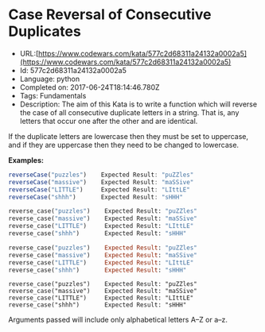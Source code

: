 # Case Reversal of Consecutive Duplicates

 - URL:[https://www.codewars.com/kata/577c2d68311a24132a0002a5](https://www.codewars.com/kata/577c2d68311a24132a0002a5)
 - Id: 577c2d68311a24132a0002a5
 - Language: python
 - Completed on: 2017-06-24T18:14:46.780Z
 - Tags: Fundamentals
 - Description:
The aim of this Kata is to write a function which will reverse the case of all consecutive duplicate letters in a string.  That is, any letters that occur one after the other and are identical.

If the duplicate letters are lowercase then they must be set to uppercase, and if they are uppercase then they need to be changed to lowercase. 


**Examples:**
```javascript
reverseCase("puzzles")    Expected Result: "puZZles"
reverseCase("massive")    Expected Result: "maSSive"
reverseCase("LITTLE")     Expected Result: "LIttLE"
reverseCase("shhh")       Expected Result: "sHHH"
```
```python
reverse_case("puzzles")    Expected Result: "puZZles"
reverse_case("massive")    Expected Result: "maSSive"
reverse_case("LITTLE")     Expected Result: "LIttLE"
reverse_case("shhh")       Expected Result: "sHHH"
```
```ruby
reverse_case("puzzles")    Expected Result: "puZZles"
reverse_case("massive")    Expected Result: "maSSive"
reverse_case("LITTLE")     Expected Result: "LIttLE"
reverse_case("shhh")       Expected Result: "sHHH"
```
```crystal
reverse_case("puzzles")    Expected Result: "puZZles"
reverse_case("massive")    Expected Result: "maSSive"
reverse_case("LITTLE")     Expected Result: "LIttLE"
reverse_case("shhh")       Expected Result: "sHHH"
```

Arguments passed will include only alphabetical letters A–Z or a–z.






